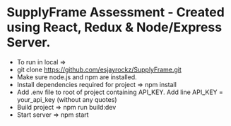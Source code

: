 # SupplyFrame Assessment - Created using React, Redux & Node/Express Server.

* To run in local =>
* git clone https://github.com/esjayrockz/SupplyFrame.git
* Make sure node.js and npm are installed.
* Install dependencies required for project => npm install
* Add .env file to root of project containing API_KEY. Add line API_KEY = your_api_key (without any quotes)
* Build project => npm run build:dev
* Start server => npm start
